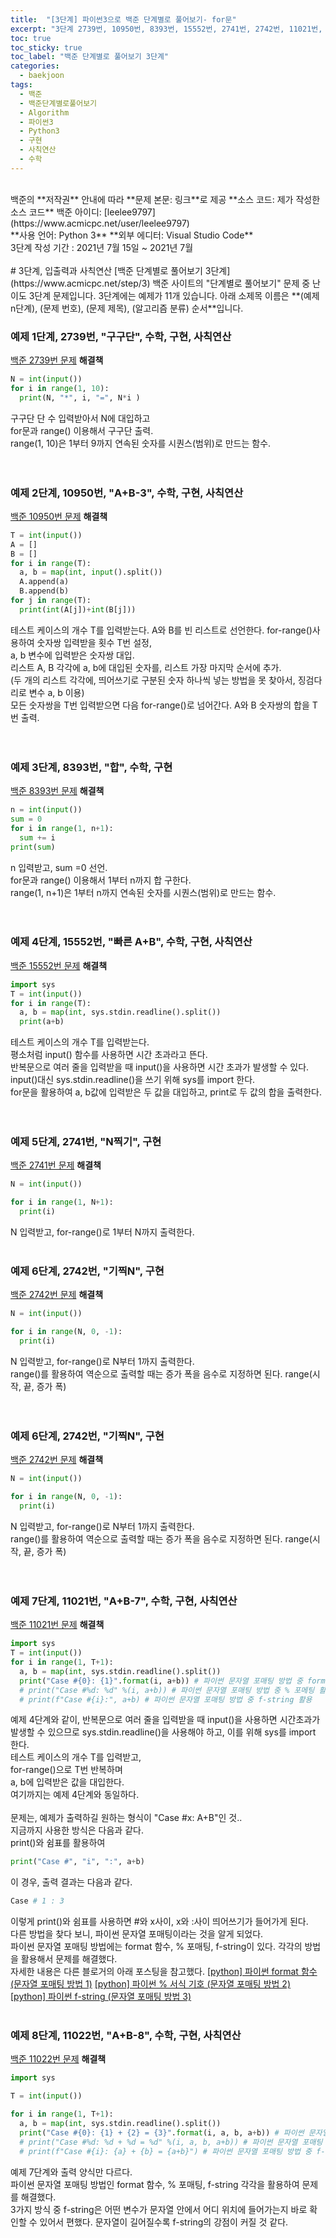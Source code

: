 ```yaml
---
title:  "[3단계] 파이썬3으로 백준 단계별로 풀어보기- for문"
excerpt: "3단계 2739번, 10950번, 8393번, 15552번, 2741번, 2742번, 11021번, 11022번"
toc: true
toc_sticky: true
toc_label: "백준 단계별로 풀어보기 3단계"
categories:
  - baekjoon
tags:
  - 백준
  - 백준단계별로풀어보기
  - Algorithm
  - 파이썬3
  - Python3
  - 구현
  - 사칙연산
  - 수학
---
```

<br>
백준의 **저작권** 안내에 따라   
**문제 본문: 링크**로 제공   
**소스 코드: 제가 작성한 소스 코드**   
백준 아이디: [leelee9797](https://www.acmicpc.net/user/leelee9797)
<br>
**사용 언어: Python 3**  
**외부 에디터: Visual Studio Code**  
<br>
3단계 작성 기간 : 2021년 7월 15일 ~ 2021년 7월 
<br>
<br>
# 3단계, 입출력과 사칙연산
[백준 단계별로 풀어보기 3단계](https://www.acmicpc.net/step/3)  
백준 사이트의 "단계별로 풀어보기" 문제 중 난이도 3단계 문제입니다.  
3단계에는 예제가 11개 있습니다.  
아래 소제목 이름은  
**(예제 n단계), (문제 번호), (문제 제목), (알고리즘 분류) 순서**입니다.  
<br>


### 예제 1단계, 2739번, "구구단", 수학, 구현, 사칙연산
[백준 2739번 문제](https://www.acmicpc.net/problem/2739)
**해결책**  
```python
N = int(input())
for i in range(1, 10):
  print(N, "*", i, "=", N*i )
```
구구단 단 수 입력받아서 N에 대입하고  
for문과 range() 이용해서 구구단 출력.  
range(1, 10)은 1부터 9까지 연속된 숫자를 시퀀스(범위)로 만드는 함수.  
<br>
<br>

### 예제 2단계, 10950번, "A+B\-3", 수학, 구현, 사칙연산
[백준 10950번 문제](https://www.acmicpc.net/problem/10950)
**해결책**  
```python
T = int(input())
A = []
B = []
for i in range(T):
  a, b = map(int, input().split())
  A.append(a)
  B.append(b)
for j in range(T):
  print(int(A[j])+int(B[j]))
```
테스트 케이스의 개수 T를 입력받는다.
A와 B를 빈 리스트로 선언한다.
for-range()사용하여 숫자쌍 입력받을 횟수 T번 설정,  
a, b 변수에 입력받은 숫자쌍 대입.  
리스트 A, B 각각에 a, b에 대입된 숫자를, 리스트 가장 마지막 순서에 추가.  
(두 개의 리스트 각각에, 띄어쓰기로 구분된 숫자 하나씩 넣는 방법을 못 찾아서, 징검다리로 변수 a, b 이용)  
모든 숫자쌍을 T번 입력받으면 다음 for-range()로 넘어간다.
A와 B 숫자쌍의 합을 T번 출력.  
<br>
<br>

### 예제 3단계, 8393번, "합", 수학, 구현
[백준 8393번 문제](https://www.acmicpc.net/problem/8393)
**해결책**   
```python
n = int(input())
sum = 0
for i in range(1, n+1):
  sum += i
print(sum)
```
n 입력받고, sum =0 선언.   
for문과 range() 이용해서 1부터 n까지 합 구한다.  
range(1, n\+1)은 1부터 n까지 연속된 숫자를 시퀀스(범위)로 만드는 함수.  
<br>
<br>

### 예제 4단계, 15552번, "빠른 A\+B", 수학, 구현, 사칙연산
[백준 15552번 문제](https://www.acmicpc.net/problem/15552)
**해결책**  
```python
import sys
T = int(input())
for i in range(T):
  a, b = map(int, sys.stdin.readline().split())
  print(a+b)
```
테스트 케이스의 개수 T를 입력받는다.  
평소처럼 input() 함수를 사용하면 시간 초과라고 뜬다.  
반복문으로 여러 줄을 입력받을 때 input()을 사용하면 시간 초과가 발생할 수 있다.  
input()대신 sys.stdin.readline()을 쓰기 위해 sys를 import 한다.  
for문을 활용하여 a, b값에 입력받은 두 값을 대입하고, print로 두 값의 합을 출력한다.  
<br>
<br>
### 예제 5단계, 2741번, "N찍기", 구현
[백준 2741번 문제](https://www.acmicpc.net/problem/2741)
**해결책**  
```python
N = int(input())

for i in range(1, N+1):
  print(i)
```
N 입력받고, for-range()로 1부터 N까지 출력한다.
<br>
<br>

### 예제 6단계, 2742번, "기찍N", 구현
[백준 2742번 문제](https://www.acmicpc.net/problem/2742)
**해결책**  
```python
N = int(input())

for i in range(N, 0, -1):
  print(i)
```
N 입력받고, for-range()로 N부터 1까지 출력한다.  
range()를 활용하여 역순으로 출력할 때는 증가 폭을 음수로 지정하면 된다.
range(시작, 끝, 증가 폭)  
<br>
<br>
### 예제 6단계, 2742번, "기찍N", 구현
[백준 2742번 문제](https://www.acmicpc.net/problem/2742)
**해결책**  
```python
N = int(input())

for i in range(N, 0, -1):
  print(i)
```
N 입력받고, for-range()로 N부터 1까지 출력한다.  
range()를 활용하여 역순으로 출력할 때는 증가 폭을 음수로 지정하면 된다.
range(시작, 끝, 증가 폭)  
<br>
<br>
### 예제 7단계, 11021번, "A+B-7", 수학, 구현, 사칙연산
[백준 11021번 문제](https://www.acmicpc.net/problem/11021)
**해결책**  
```python
import sys
T = int(input())
for i in range(1, T+1):
  a, b = map(int, sys.stdin.readline().split())
  print("Case #{0}: {1}".format(i, a+b)) # 파이썬 문자열 포매팅 방법 중 format 함수 활용
  # print("Case #%d: %d" %(i, a+b)) # 파이썬 문자열 포매팅 방법 중 % 포메팅 활용
  # print(f"Case #{i}:", a+b) # 파이썬 문자열 포매팅 방법 중 f-string 활용
```
예제 4단계와 같이, 반복문으로 여러 줄을 입력받을 때 input()을 사용하면 시간초과가 발생할 수 있으므로 sys.stdin.readline()을 사용해야 하고, 이를 위해 sys를 import 한다.  
테스트 케이스의 개수 T를 입력받고,  
for-range()으로 T번 반복하며  
a, b에 입력받은 값을 대입한다.  
여기까지는 예제 4단계와 동일하다.  
<br>
문제는, 예제가 출력하길 원하는 형식이 "Case #x: A+B"인 것..  
지금까지 사용한 방식은 다음과 같다.  
print()와 쉼표를 활용하여 
```python
print("Case #", "i", ":", a+b)
```
이 경우, 출력 결과는 다음과 같다.
```python
Case # 1 : 3
```
이렇게 print()와 쉼표를 사용하면 #와 x사이, x와 :사이 띄어쓰기가 들어가게 된다.
<br>
다른 방법을 찾다 보니, 파이썬 문자열 포매팅이라는 것을 알게 되었다.   
파이썬 문자열 포매팅 방법에는 format 함수, % 포매팅, f-string이 있다.
각각의 방법을 활용해서 문제를 해결했다.
<br>
자세한 내용은 다른 블로거의 아래 포스팅을 참고했다.
[[python] 파이썬 format 함수 (문자열 포매팅 방법 1)](https://blockdmask.tistory.com/424)
[[python] 파이썬 % 서식 기호 (문자열 포매팅 방법 2)](https://blockdmask.tistory.com/428)
[[python] 파이썬 f-string (문자열 포매팅 방법 3)](https://blockdmask.tistory.com/429)
<br>
<br>
### 예제 8단계, 11022번, "A+B-8", 수학, 구현, 사칙연산
[백준 11022번 문제](https://www.acmicpc.net/problem/11022)
**해결책**  
```python
import sys

T = int(input())

for i in range(1, T+1):
  a, b = map(int, sys.stdin.readline().split())
  print("Case #{0}: {1} + {2} = {3}".format(i, a, b, a+b)) # 파이썬 문자열 포매팅 방법 중 format 함수 활용
  # print("Case #%d: %d + %d = %d" %(i, a, b, a+b)) # 파이썬 문자열 포매팅 방법 중 % 포메팅 활용
  # print(f"Case #{i}: {a} + {b} = {a+b}") # 파이썬 문자열 포매팅 방법 중 f-string 활용
```
예제 7단계와 출력 양식만 다르다.  
파이썬 문자열 포매팅 방법인 format 함수, % 포매팅, f-string 각각을 활용하여 문제를 해결했다.  
3가지 방식 중 f-string은 어떤 변수가 문자열 안에서 어디 위치에 들어가는지 바로 확인할 수 있어서 편했다. 문자열이 길어질수록 f-string의 강점이 커질 것 같다.  
<br>
<br>





